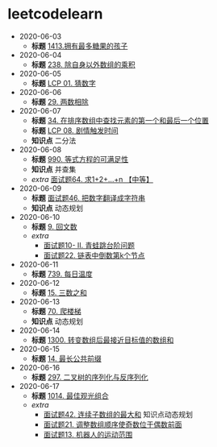 # leetcodelearn
* 2020-06-03
    * **标题** [1413.拥有最多糖果的孩子](https://leetcode-cn.com/problems/kids-with-the-greatest-number-of-candies/) 
* 2020-06-04
    * **标题** [238. 除自身以外数组的乘积](https://leetcode-cn.com/problems/product-of-array-except-self/)
* 2020-06-05
    * **标题** [LCP 01. 猜数字](https://leetcode-cn.com/problems/guess-numbers/)
* 2020-06-06
    * **标题** [29. 两数相除](https://leetcode-cn.com/problems/divide-two-integers/)
* 2020-06-07
    * **标题** [34. 在排序数组中查找元素的第一个和最后一个位置](https://leetcode-cn.com/problems/find-first-and-last-position-of-element-in-sorted-array/)
    * **标题** [LCP 08. 剧情触发时间](https://leetcode-cn.com/problems/ju-qing-hong-fa-shi-jian/)
    * **知识点** 二分法
* 2020-06-08
    * **标题** [990. 等式方程的可满足性](https://leetcode-cn.com/problems/satisfiability-of-equality-equations/)
    * **知识点** 并查集
    * _extra_ [面试题64. 求1+2+…+n 【中等】](https://leetcode-cn.com/problems/qiu-12n-lcof/)
* 2020-06-09
    * **标题** [面试题46. 把数字翻译成字符串](https://leetcode-cn.com/problems/ba-shu-zi-fan-yi-cheng-zi-fu-chuan-lcof/)
    * **知识点** 动态规划
* 2020-06-10
    * **标题** [9. 回文数](https://leetcode-cn.com/problems/palindrome-number)
    * _extra_   
        * [面试题10- II. 青蛙跳台阶问题](https://leetcode-cn.com/problems/qing-wa-tiao-tai-jie-wen-ti-lcof/)
        * [面试题22. 链表中倒数第k个节点](https://leetcode-cn.com/problems/lian-biao-zhong-dao-shu-di-kge-jie-dian-lcof/)
* 2020-06-11
    * **标题** [739. 每日温度](https://leetcode-cn.com/problems/daily-temperatures/) 
* 2020-06-12
    * **标题** [15. 三数之和](https://leetcode-cn.com/problems/3sum/)
* 2020-06-13
    * **标题** [70. 爬楼梯](https://leetcode-cn.com/problems/climbing-stairs/)
    * **知识点** 动态规划
* 2020-06-14
    * **标题** [1300. 转变数组后最接近目标值的数组和](https://leetcode-cn.com/problems/sum-of-mutated-array-closest-to-target/)
* 2020-06-15
    * **标题** [14. 最长公共前缀](https://leetcode-cn.com/problems/longest-common-prefix/)
* 2020-06-16
    * **标题** [297. 二叉树的序列化与反序列化](https://leetcode-cn.com/problems/serialize-and-deserialize-binary-tree/)
* 2020-06-17
    * **标题** [1014. 最佳观光组合](https://leetcode-cn.com/problems/best-sightseeing-pair/)
    * _extra_
        * [面试题42. 连续子数组的最大和](https://leetcode-cn.com/problems/lian-xu-zi-shu-zu-de-zui-da-he-lcof/) 知识点动态规划
        * [面试题21. 调整数组顺序使奇数位于偶数前面](https://leetcode-cn.com/problems/diao-zheng-shu-zu-shun-xu-shi-qi-shu-wei-yu-ou-shu-qian-mian-lcof/)
        * [面试题13. 机器人的运动范围](https://leetcode-cn.com/problems/ji-qi-ren-de-yun-dong-fan-wei-lcof/)